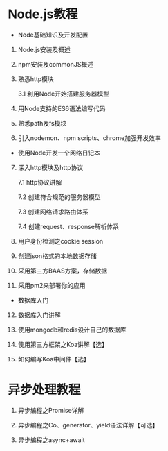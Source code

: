 # Node.js教程

- Node基础知识及开发配置

1. Node.js安装及概述

2. npm安装及commonJS概述

3. 熟悉http模块
	
	3.1 利用Node开始搭建服务器模型

4. 用Node支持的ES6语法编写代码

5. 熟悉path及fs模块

6. 引入nodemon、npm scripts、chrome加强开发效率

- 使用Node开发一个网络日记本

7. 深入http模块及http协议

	7.1 http协议讲解

    7.2 创建符合规范的服务器模型

    7.3 创建网络请求路由体系

	7.4 创建request、response解析体系

8. 用户身份检测之cookie session

9. 创建json格式的本地数据存储 

10. 采用第三方BAAS方案，存储数据

11. 采用pm2来部署你的应用

- 数据库入门

12. 数据库入门讲解

13. 使用mongodb和redis设计自己的数据库

14. 使用第三方框架之Koa讲解【选】

14. 如何编写Koa中间件【选】

# 异步处理教程

1. 异步编程之Promise详解

2. 异步编程之Co、generator、yield语法详解【可选】

3. 异步编程之async+await

